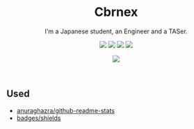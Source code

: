 <h1 align="center">Cbrnex</h1>
<p align="center">
  I'm a Japanese student, an Engineer and a TASer.
</p>

<p align="center">
  <a href="https://7rs.dev/d"><img src="https://img.shields.io/badge/discord-black?style=for-the-badge&logo=discord&label=%20" /></a>
  <a href="https://7rs.dev/yt"><img src="https://img.shields.io/badge/youtube-black?style=for-the-badge&logo=youtube&logoColor=red&label=%20" /></a>
  <a href="https://7rs.dev/t"><img src="https://img.shields.io/badge/telegram-black?style=for-the-badge&logo=telegram&label=%20" /></a>
  <a href="https://7rs.dev"><img src="https://img.shields.io/badge/website-black?style=for-the-badge" /></a>
</p>
<p align="center">
  <img src="https://github-readme-stats.vercel.app/api/top-langs/?username=7rs&layout=donut" />
</p>


<br />  

## Used  

  - [anuraghazra/github-readme-stats](https://github.com/anuraghazra/github-readme-stats)  
  - [badges/shields](https://github.com/badges/shields)  
